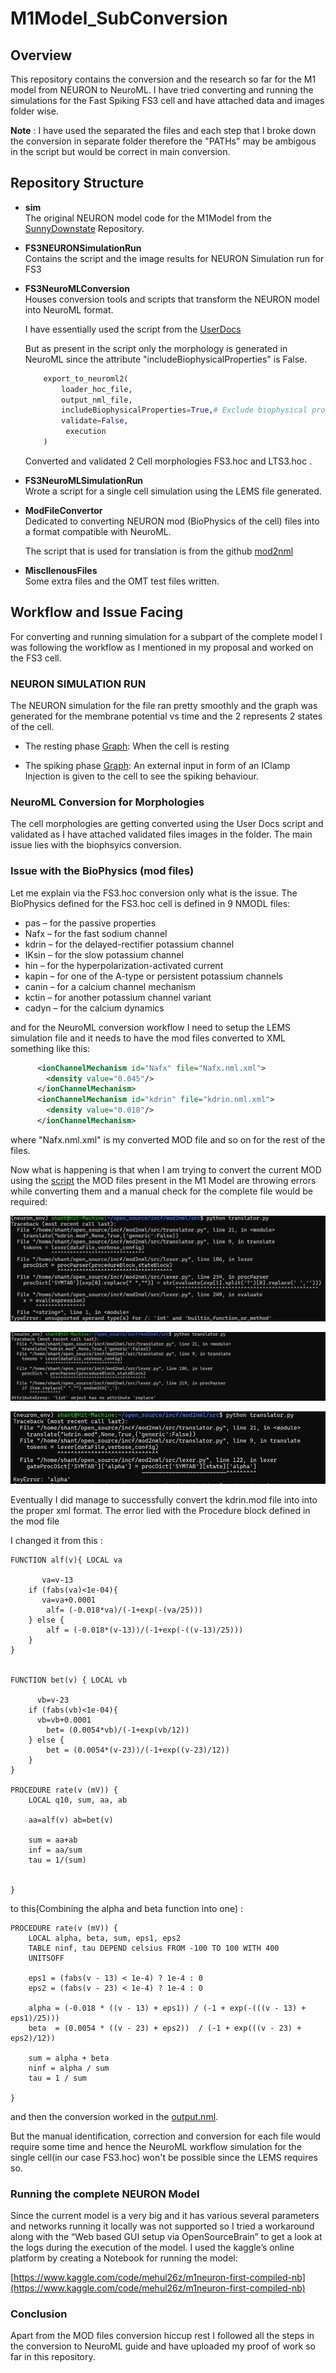 ﻿# M1Model_SubConversion

## Overview
This repository contains the conversion and the research so far for the M1 model from NEURON to NeuroML. I have tried converting and running the simulations for the Fast Spiking FS3 cell and have attached data and images folder wise.

**Note** : I have used the separated the files and each step that I broke down the conversion in separate folder therefore the "PATHs" may be ambigous in the script  but would be correct in main conversion.

## Repository Structure

- **sim**  
    The original NEURON model code for the M1Model from the [SunnyDownstate](https://github.com/suny-downstate-medical-center/M1_NetPyNE_CellReports_2023) Repository.

- **FS3NEURONSimulationRun**  
    Contains the script and the image results for NEURON Simulation run for FS3

- **FS3NeuroMLConversion**  
  Houses conversion tools and scripts that transform the NEURON model into NeuroML format.

  I have essentially used the script from the [UserDocs](https://docs.neuroml.org/Userdocs/SingleNeuronExample.html)

  But as present in the script only the morphology is generated in NeuroML since the attribute "includeBiophysicalProperties" is False.

    ```py
        export_to_neuroml2(
            loader_hoc_file,
            output_nml_file,
            includeBiophysicalProperties=True,# Exclude biophysical properties
            validate=False,  
             execution
        )
    ```

    Converted and validated 2 Cell morphologies FS3.hoc and LTS3.hoc .

- **FS3NeuroMLSimulationRun**  
  Wrote a script for a single cell simulation using the LEMS file generated.

- **ModFileConvertor**  
  Dedicated to converting NEURON mod (BioPhysics of the cell) files into a format compatible with NeuroML.

  The script that is used for translation is from the github [mod2nml](https://github.com/ninadakolekar/mod2nml)

- **MiscllenousFiles**  
  Some extra files and the OMT test files written.

## Workflow and Issue Facing

For converting and running simulation for a subpart of the complete model I was following the workflow as I mentioned in my proposal and worked on the FS3 cell.

### NEURON SIMULATION RUN

The NEURON simulation for the file ran pretty smoothly and the graph was generated for the membrane potential vs time and the 2 represents 2 states of the cell.

- The resting phase [Graph](https://github.com/AceHunterr/M1Model_SubConversion/blob/master/FS3NEURONSimulationRun/FS3NEURONSimulationRun.jpeg): When the cell is resting

- The spiking phase [Graph](https://github.com/AceHunterr/M1Model_SubConversion/blob/master/FS3NEURONSimulationRun/FS3NEURONSimulationRun1.jpeg): An external input in form of an IClamp Injection is given to the cell to see the spiking behaviour.

### NeuroML Conversion for Morphologies

The cell morphologies are getting converted using the User Docs script and validated as I have attached validated files images in the folder. The main issue lies with the biophsyics conversion.

### Issue with the BioPhysics (mod files)

Let me explain via the FS3.hoc conversion only what is the issue. The BioPhysics defined for the FS3.hoc cell is defined in 9 NMODL files:

- pas – for the passive properties 
- Nafx – for the fast sodium channel 
- kdrin – for the delayed-rectifier potassium channel
- IKsin – for the slow potassium channel 
- hin – for the hyperpolarization-activated current
- kapin – for one of the A-type or persistent potassium channels
- canin – for a calcium channel mechanism
- kctin – for another potassium channel variant
- cadyn – for the calcium dynamics 

and for the NeuroML conversion workflow I need to setup the LEMS simulation file and it needs to have the mod files converted to XML something like this:

```xml
      <ionChannelMechanism id="Nafx" file="Nafx.nml.xml">
        <density value="0.045"/>
      </ionChannelMechanism>
      <ionChannelMechanism id="kdrin" file="kdrin.nml.xml">
        <density value="0.018"/>
      </ionChannelMechanism>
```

where "Nafx.nml.xml" is my converted MOD file and so on for the rest of the files.

Now what is happening is that when I am trying to convert the current MOD using the [script](https://github.com/AceHunterr/M1Model_SubConversion/blob/master/ModFileConvertor/mod2NML/src/translator.py) the MOD files present in the M1 Model are throwing errors while converting them and a manual check for the complete file would be required:

![Conversion Error Screenshot](https://raw.githubusercontent.com/AceHunterr/M1Model_SubConversion/master/ModFileConvertor/ModFileConversionError1.jpeg)

![Conversion Error Screenshot](https://raw.githubusercontent.com/AceHunterr/M1Model_SubConversion/master/ModFileConvertor/ModFileConversionError2.jpeg)

![Conversion Error Screenshot](https://raw.githubusercontent.com/AceHunterr/M1Model_SubConversion/master/ModFileConvertor/ModFileConversionError3.jpeg)


Eventually I did manage to successfully convert the kdrin.mod file into into the proper xml format. The error lied with the Procedure block defined in the mod file

I changed it from this : 

```
FUNCTION alf(v){ LOCAL va 
	
	   va=v-13
	if (fabs(va)<1e-04){
	   va=va+0.0001
		alf= (-0.018*va)/(-1+exp(-(va/25)))
	} else {
	  	alf = (-0.018*(v-13))/(-1+exp(-((v-13)/25)))
	}
}


FUNCTION bet(v) { LOCAL vb 
	
	  vb=v-23
	if (fabs(vb)<1e-04){
	  vb=vb+0.0001
		bet= (0.0054*vb)/(-1+exp(vb/12))
	} else {
	  	bet = (0.0054*(v-23))/(-1+exp((v-23)/12))
	}
}

PROCEDURE rate(v (mV)) {
    LOCAL q10, sum, aa, ab
	
	aa=alf(v) ab=bet(v) 
	
	sum = aa+ab
	inf = aa/sum
	tau = 1/(sum)
	
	
}
```

to this(Combining the alpha and beta function into one) : 

```
PROCEDURE rate(v (mV)) {
    LOCAL alpha, beta, sum, eps1, eps2
    TABLE ninf, tau DEPEND celsius FROM -100 TO 100 WITH 400
    UNITSOFF

    eps1 = (fabs(v - 13) < 1e-4) ? 1e-4 : 0
    eps2 = (fabs(v - 23) < 1e-4) ? 1e-4 : 0

    alpha = (-0.018 * ((v - 13) + eps1)) / (-1 + exp(-(((v - 13) + eps1)/25)))
    beta  = (0.0054 * ((v - 23) + eps2))  / (-1 + exp(((v - 23) + eps2)/12))

    sum = alpha + beta
    ninf = alpha / sum
    tau = 1 / sum

}

```

and then the conversion worked in the [output.nml](https://github.com/AceHunterr/M1Model_SubConversion/blob/master/ModFileConvertor/mod2NML/src/output.nml).

But the manual identification, correction and conversion for each file would require some time and hence the NeuroML workflow simulation for the single cell(in our case FS3.hoc) won't be possible since the LEMS requires so.

### Running the complete NEURON Model

Since the current model is a very big and it has various several parameters and networks running it locally was not supported so I tried a workaround along with the “Web based GUI setup via OpenSourceBrain” to get a look at the logs during the execution of the model. I used the kaggle’s online platform by creating a Notebook for running the model: 

[https://www.kaggle.com/code/mehul26z/m1neuron-first-compiled-nb](https://www.kaggle.com/code/mehul26z/m1neuron-first-compiled-nb)


### Conclusion

Apart from the MOD files conversion hiccup rest I followed all the steps in the conversion to NeuroML guide and have uploaded my proof of work so far in this repository.
